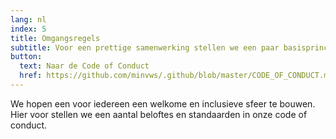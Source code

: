 ```yaml
---
lang: nl
index: 5
title: Omgangsregels
subtitle: Voor een prettige samenwerking stellen we een paar basisprincipes
button:
  text: Naar de Code of Conduct
  href: https://github.com/minvws/.github/blob/master/CODE_OF_CONDUCT.md
---
```

We hopen een voor iedereen een welkome en inclusieve sfeer te bouwen. Hier voor stellen we een aantal beloftes en standaarden in onze code of conduct.
